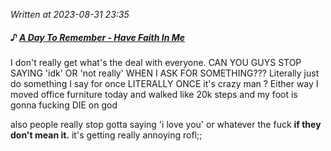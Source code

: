 *Written at 2023-08-31 23:35*

##### ♪ [**A Day To Remember - Have Faith In Me**](https://www.youtube.com/watch?v=4WMmCtkhWi0)

I don't really get what's the deal with everyone. CAN YOU GUYS STOP SAYING 'idk' OR 'not really' WHEN I ASK FOR SOMETHING??? Literally just do something I say for once LITERALLY ONCE it's crazy man ? Either way I moved office furniture today and walked like 20k steps and my foot is gonna fucking DIE on god 

also people really stop gotta saying 'i love you' or whatever the fuck **if they don't mean it.** it's getting really annoying rofl;; 